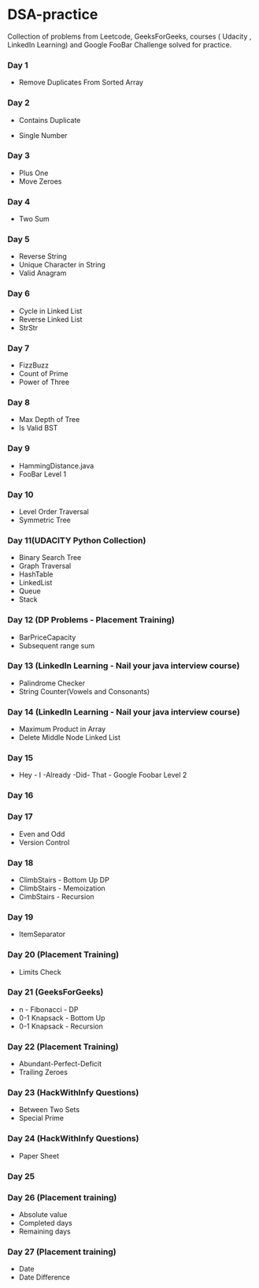 # DSA-practice
Collection of problems from Leetcode, GeeksForGeeks, courses ( Udacity , LinkedIn Learning) and Google FooBar Challenge solved for practice.

### Day 1

- Remove Duplicates From Sorted Array

### Day 2

- Contains Duplicate

- Single Number

### Day 3

- Plus One
- Move Zeroes

### Day 4

- Two Sum

### Day 5

- Reverse String
- Unique Character in String
- Valid Anagram

### Day 6

- Cycle in Linked List
- Reverse Linked List
- StrStr

### Day 7

- FizzBuzz
- Count of Prime
- Power of Three

### Day 8

- Max Depth of Tree
- Is Valid BST

### Day 9

- HammingDistance.java
- FooBar Level 1

### Day 10

- Level Order Traversal
- Symmetric Tree

### Day 11(UDACITY Python Collection)

- Binary Search Tree
- Graph Traversal
- HashTable
- LinkedList
- Queue
- Stack

### Day 12 (DP Problems - Placement Training)

- BarPriceCapacity
- Subsequent range sum 

### Day 13 (LinkedIn Learning - Nail your java interview course)

- Palindrome Checker
- String Counter(Vowels and Consonants)

### Day 14 (LinkedIn Learning - Nail your java interview course)

- Maximum Product in Array
- Delete Middle Node Linked List

### Day 15 

- Hey - I -Already -Did- That - Google Foobar Level 2

### Day 16 

### Day 17 

- Even and Odd
- Version Control

### Day 18 

- ClimbStairs - Bottom Up DP
- ClimbStairs - Memoization
- CimbStairs - Recursion

### Day 19 

- ItemSeparator

### Day 20 (Placement Training)

- Limits Check 

### Day 21 (GeeksForGeeks)

- n - Fibonacci - DP
- 0-1 Knapsack - Bottom Up
- 0-1 Knapsack - Recursion

### Day 22 (Placement Training)

- Abundant-Perfect-Deficit
- Trailing Zeroes


### Day 23 (HackWithInfy Questions)

- Between Two Sets
- Special Prime

### Day 24 (HackWithInfy Questions)

- Paper Sheet

### Day 25 

### Day 26 (Placement training)

- Absolute value
- Completed days
- Remaining days

### Day 27 (Placement training)

- Date
- Date Difference

